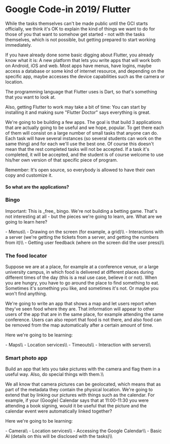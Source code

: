 # Google Code-in 2019/ Flutter

While the tasks themselves can\'t be made public until the GCI starts
officially, we think it\'s OK to explain the kind of things we want to
do for those of you that want to somehow get started - not with the
tasks themselves, which is not possible, but getting prepared to start
working immediately.

If you have already done some basic digging about Flutter, you already
know what it is: A new platform that lets you write apps that will work
both on Android, iOS and web. Most apps have menus, have logins, maybe
access a database or some kind of internet resource, and depending on
the specific app, maybe accesses the device capabilities such as the
camera or location.

The programming language that Flutter uses is Dart, so that\'s something
that you want to look at.

Also, getting Flutter to work may take a bit of time: You can start by
installing it and making sure \"Flutter Doctor\" says everything is
great.

We\'re going to be building a few apps. The goal is that build 3
applications that are actually going to be useful and we hope, popular.
To get there each of them will consist on a large number of small tasks
that anyone can do. Each task will have several instances (so several
students can work on the same thing) and for each we\'ll use the best
one. Of course this doesn\'t mean that the rest completed tasks will not
be accepted. If a task it\'s completed, it will be accepted, and the
student is of course welcome to use his/her own version of that specific
piece of program.

Remember: It\'s open source, so everybody is allowed to have their own
copy and customize it.

#### So what are the applications?

### Bingo

Important: This is \_free\_ bingo. We\'re not building a betting game.
That\'s not interesting at all - but the pieces we\'re going to learn,
are. What are we going to learn here?

\- Menus\\\\ - Drawing on the screen (for example, a grid)\\\\ -
Interactions with a server (we\'re getting the tickets from a server,
and getting the numbers from it)\\\\ - Getting user feedback (where on
the screen did the user press)\\\\

### The food locator

Suppose we are at a place, for example at a conference venue, or a large
university campus, in which food is delivered at different places during
different times of the day (this is a real use case, believe it or not).
When you are hungry, you have to go around the place to find something
to eat. Sometimes it\'s something you like, and sometimes it\'s not. Or
maybe you won\'t find anything.

We\'re going to write an app that shows a map and let users report when
they\'ve seen food where they are. That information will appear to other
users of the app that are in the same place, for example attending the
same conference. Users can also report that food is not there, and also
food can be removed from the map automatically after a certain amount of
time.

Here we\'re going to be learning:

\- Maps\\\\ - Location services\\\\ - Timeouts\\\\ - Interaction with
servers\\\\

### Smart photo app

Build an app that lets you take pictures with the camera and flag them
in a useful way. Also, do special things with them.\\\\

We all know that camera pictures can be geolocated, which means that as
part of the metadata they contain the physical location. We\'re going to
extend that by linking our pictures with things such as the calendar.
For example, if your (Google) Calendar says that at 11:00-11:30 you were
attending a book signing, would it be useful that the picture and the
calendar event were automatically linked together?

Here we\'re going to be learning:

\- Camera\\\\ - Location services\\\\ - Accessing the Google
Calendar\\\\ - Basic AI (details on this will be disclosed with the
tasks)\\\\
